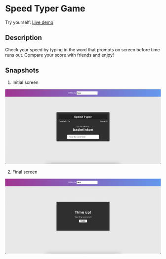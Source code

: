 # Speed Typer Game

Try yourself: [Live demo](https://voice2post.netlify.app/)


## Description
Check your speed by typing in the word that prompts on screen before time runs out. Compare your score with friends and enjoy!


## Snapshots

1. Initial screen

![Initial screen](./assets/initial-screen.png)


2. Final screen

![Final screen](./assets/final-screen.png)




